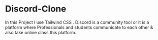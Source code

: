 # Discord-Clone
In this Project I use Tailwind CSS . Discord is a community tool or it is a platform where Professionals and students communicate to each other &amp; also take online class this platform.
